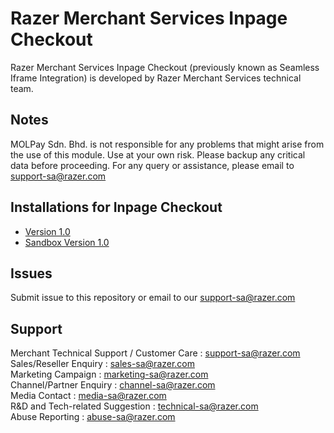 Razer Merchant Services Inpage Checkout
=====================

Razer Merchant Services Inpage Checkout (previously known as Seamless Iframe Integration) is developed by Razer Merchant Services technical team.

Notes
-----

MOLPay Sdn. Bhd. is not responsible for any problems that might arise from the use of this module. 
Use at your own risk. Please backup any critical data before proceeding. For any query or 
assistance, please email to support-sa@razer.com 


Installations for Inpage Checkout
--------------------------

- [Version 1.0](https://github.com/RazerMS/Inpage_Checkout/wiki/MOLPay-Inpage-Checkout-Guide-v1.0)
- [Sandbox Version 1.0](https://github.com/RazerMS/Inpage_Checkout/wiki/MOLPay-Inpage-Checkout-Sandbox-Guide-v1.0)


Issues
------------

Submit issue to this repository or email to our support-sa@razer.com


Support
-------

Merchant Technical Support / Customer Care : support-sa@razer.com <br>
Sales/Reseller Enquiry : sales-sa@razer.com <br>
Marketing Campaign : marketing-sa@razer.com <br>
Channel/Partner Enquiry : channel-sa@razer.com <br>
Media Contact : media-sa@razer.com <br>
R&D and Tech-related Suggestion : technical-sa@razer.com <br>
Abuse Reporting : abuse-sa@razer.com
